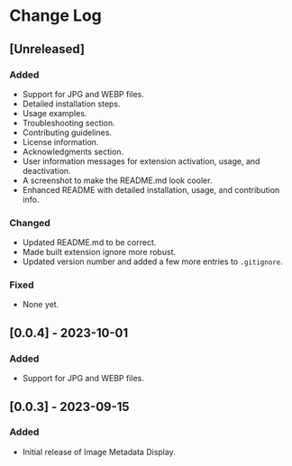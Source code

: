 # Change Log

## [Unreleased]

### Added
- Support for JPG and WEBP files.
- Detailed installation steps.
- Usage examples.
- Troubleshooting section.
- Contributing guidelines.
- License information.
- Acknowledgments section.
- User information messages for extension activation, usage, and deactivation.
- A screenshot to make the README.md look cooler.
- Enhanced README with detailed installation, usage, and contribution info.

### Changed
- Updated README.md to be correct.
- Made built extension ignore more robust.
- Updated version number and added a few more entries to `.gitignore`.

### Fixed
- None yet.

## [0.0.4] - 2023-10-01

### Added
- Support for JPG and WEBP files.

## [0.0.3] - 2023-09-15

### Added
- Initial release of Image Metadata Display.
